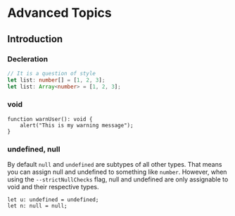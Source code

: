 # Advanced Topics

## Introduction
### Decleration
```typescript
// It is a question of style
let list: number[] = [1, 2, 3];
let list: Array<number> = [1, 2, 3];
```

### void
```
function warnUser(): void {
    alert("This is my warning message");
}
```
### undefined, null

By default `null` and `undefined` are subtypes of all other types. That means you can assign null and undefined to something like `number`. However, when using the `--strictNullChecks` flag, null and undefined are only assignable to void and their respective types.

```
let u: undefined = undefined;
let n: null = null;
```

